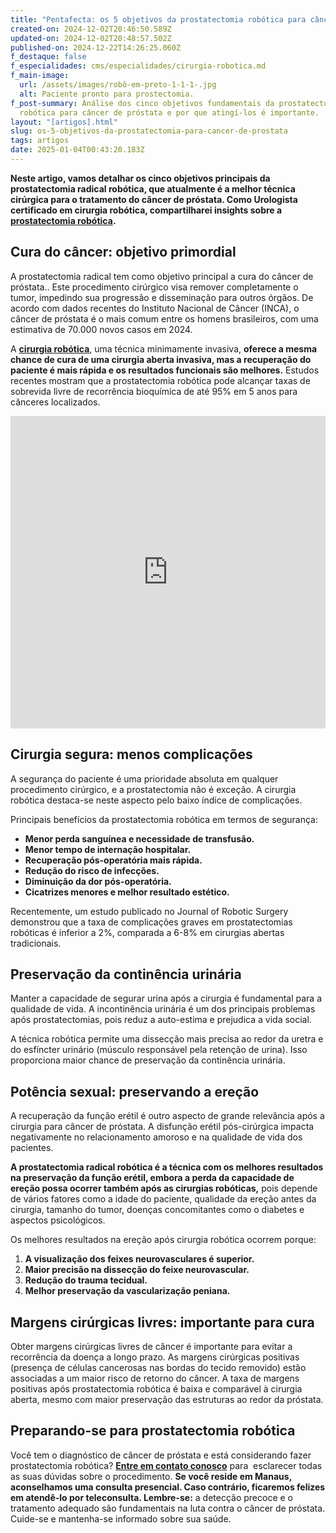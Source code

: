 ```yaml
---
title: "Pentafecta: os 5 objetivos da prostatectomia robótica para câncer de próstata"
created-on: 2024-12-02T20:46:50.589Z
updated-on: 2024-12-02T20:48:57.502Z
published-on: 2024-12-22T14:26:25.060Z
f_destaque: false
f_especialidades: cms/especialidades/cirurgia-robotica.md
f_main-image:
  url: /assets/images/robô-em-preto-1-1-1-.jpg
  alt: Paciente pronto para prostectomia.
f_post-summary: Análise dos cinco objetivos fundamentais da prostatectomia
  robótica para câncer de próstata e por que atingí-los é importante.
layout: "[artigos].html"
slug: os-5-objetivos-da-prostatectomia-para-cancer-de-prostata
tags: artigos
date: 2025-01-04T00:43:20.183Z
---
```

**Neste artigo, vamos detalhar os cinco objetivos principais da prostatectomia radical robótica, que atualmente é a melhor técnica cirúrgica para o tratamento do câncer de próstata. Como Urologista certificado em cirurgia robótica, compartilharei insights sobre a** **[prostatectomia robótica](https://uroconsult.com.br/artigos/os-5-objetivos-da-prostatectomia-para-cancer-de-prostata/).**

## **Cura do câncer: objetivo primordial**

A prostatectomia radical tem como objetivo principal a cura do câncer de próstata.. Este procedimento cirúrgico visa remover completamente o tumor, impedindo sua progressão e disseminação para outros órgãos. De acordo com dados recentes do Instituto Nacional de Câncer (INCA), o câncer de próstata é o mais comum entre os homens brasileiros, com uma estimativa de 70.000 novos casos em 2024.

A **[cirurgia robótica](https://uroconsult.com.br/artigos/cirurgia-robotica-para-cancer-de-prostata-vantagens-e-desvantagens/)**, uma técnica minimamente invasiva, **oferece a mesma chance de cura de uma cirurgia aberta invasiva, mas a recuperação do paciente é mais rápida e os resultados funcionais são melhores.** Estudos recentes mostram que a prostatectomia robótica pode alcançar taxas de sobrevida livre de recorrência bioquímica de até 95% em 5 anos para cânceres localizados.

<div style="text-align: center; margin-bottom: 20px;">
  <iframe
    width="100%"
    height="500"
    src="https://www.youtube.com/embed/j2zaLQv1bWo"
    title="Os 5 objetivos da prostatectomia para câncer de próstata"
    frameborder="0"
    allow="accelerometer; autoplay; clipboard-write; encrypted-media; gyroscope; picture-in-picture; web-share"
    referrerpolicy="strict-origin-when-cross-origin"
    allowfullscreen
    id="responsive-video"
    style="max-width: 800px; margin: 0 auto; display: block;"
  ></iframe>
  <script>
    function adjustIframeHeight() {
      var iframe = document.getElementById('responsive-video');
      if (window.innerWidth < 768) {
        iframe.style.height = '300px'; // Altura para celular
      } else {
        iframe.style.height = '500px'; // Altura para desktop
      }
    }  </script>
</div>

## **Cirurgia segura: menos complicações**

A segurança do paciente é uma prioridade absoluta em qualquer procedimento cirúrgico, e a prostatectomia não é exceção. A cirurgia robótica destaca-se neste aspecto pelo baixo índice de complicações.

Principais benefícios da prostatectomia robótica em termos de segurança:

* **Menor perda sanguínea e necessidade de transfusão.**
* **Menor tempo de internação hospitalar.**
* **Recuperação pós-operatória mais rápida.**
* **Redução do risco de infecções.**
* **Diminuição da dor pós-operatória.**
* **Cicatrizes menores e melhor resultado estético.**

Recentemente, um estudo publicado no Journal of Robotic Surgery demonstrou que a taxa de complicações graves em prostatectomias robóticas é inferior a 2%, comparada a 6-8% em cirurgias abertas tradicionais.

## **Preservação da continência urinária**

Manter a capacidade de segurar urina após a cirurgia é fundamental para a qualidade de vida. A incontinência urinária é um dos principais problemas após prostatectomias, pois reduz a auto-estima e prejudica a vida social.

A técnica robótica permite uma dissecção mais precisa ao redor da uretra e do esfíncter urinário (músculo responsável pela retenção de urina). Isso proporciona maior chance de preservação da continência urinária.

## **Potência sexual: preservando a ereção**

A recuperação da função erétil é outro aspecto de grande relevância após a cirurgia para câncer de próstata. A disfunção erétil pós-cirúrgica impacta negativamente no relacionamento amoroso e na qualidade de vida dos pacientes.

**A prostatectomia radical robótica é a técnica com os melhores resultados na preservação da função erétil, embora a perda da capacidade de ereção possa ocorrer também após as cirurgias robóticas,** pois depende de vários fatores como a idade do paciente, qualidade da ereção antes da cirurgia, tamanho do tumor, doenças concomitantes como o diabetes e aspectos psicológicos.

Os melhores resultados na ereção após cirurgia robótica ocorrem porque:

1. **A visualização dos feixes neurovasculares é superior.**
2. **Maior precisão na dissecção do feixe neurovascular.**
3. **Redução do trauma tecidual.**
4. **Melhor preservação da vascularização peniana.**

## **Margens cirúrgicas livres: importante para cura**

Obter margens cirúrgicas livres de câncer é importante para evitar a recorrência da doença a longo prazo. As margens cirúrgicas positivas (presença de células cancerosas nas bordas do tecido removido) estão associadas a um maior risco de retorno do câncer. A taxa de margens positivas após prostatectomia robótica é baixa e comparável à cirurgia aberta, mesmo com maior preservação das estruturas ao redor da próstata.

## **Preparando-se para prostatectomia robótica**

Você tem o diagnóstico de câncer de próstata e está considerando fazer prostatectomia robótica? **[Entre em contato conosco](https://api.whatsapp.com/send?phone=5592982252490)** para  esclarecer todas as suas dúvidas sobre o procedimento. **Se você reside em Manaus, aconselhamos uma consulta presencial. Caso contrário, ficaremos felizes em atendê-lo por teleconsulta. Lembre-se:** a detecção precoce e o tratamento adequado são fundamentais na luta contra o câncer de próstata. Cuide-se e mantenha-se informado sobre sua saúde.